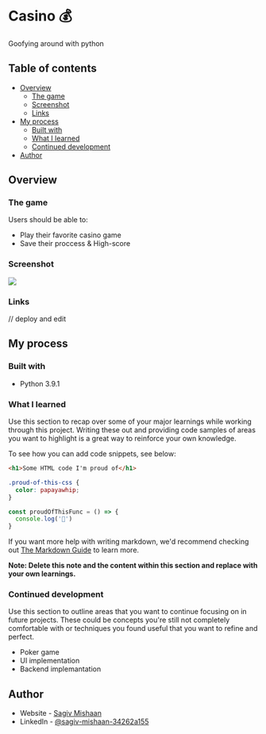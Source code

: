 # Casino 💰
Goofying around with python


## Table of contents

- [Overview](#overview)
  - [The game](#the-game)
  - [Screenshot](#screenshot)
  - [Links](#links)
- [My process](#my-process)
  - [Built with](#built-with)
  - [What I learned](#what-i-learned)
  - [Continued development](#continued-development)
- [Author](#author)


## Overview

### The game

Users should be able to:

- Play their favorite casino game
- Save their proccess & High-score

### Screenshot

![](./screenshot.jpg)


### Links
// deploy and edit

## My process

### Built with

- Python 3.9.1

### What I learned

Use this section to recap over some of your major learnings while working through this project. Writing these out and providing code samples of areas you want to highlight is a great way to reinforce your own knowledge.

To see how you can add code snippets, see below:

```html
<h1>Some HTML code I'm proud of</h1>
```
```css
.proud-of-this-css {
  color: papayawhip;
}
```
```js
const proudOfThisFunc = () => {
  console.log('🎉')
}
```

If you want more help with writing markdown, we'd recommend checking out [The Markdown Guide](https://www.markdownguide.org/) to learn more.

**Note: Delete this note and the content within this section and replace with your own learnings.**

### Continued development

Use this section to outline areas that you want to continue focusing on in future projects. These could be concepts you're still not completely comfortable with or techniques you found useful that you want to refine and perfect.
- Poker game
- UI implementation
- Backend implemantation


## Author

- Website - [Sagiv Mishaan](https://www.sagivm.com)
- LinkedIn - [@sagiv-mishaan-34262a155](https://www.linkedin.com/in/sagiv-mishaan-34262a155/)

